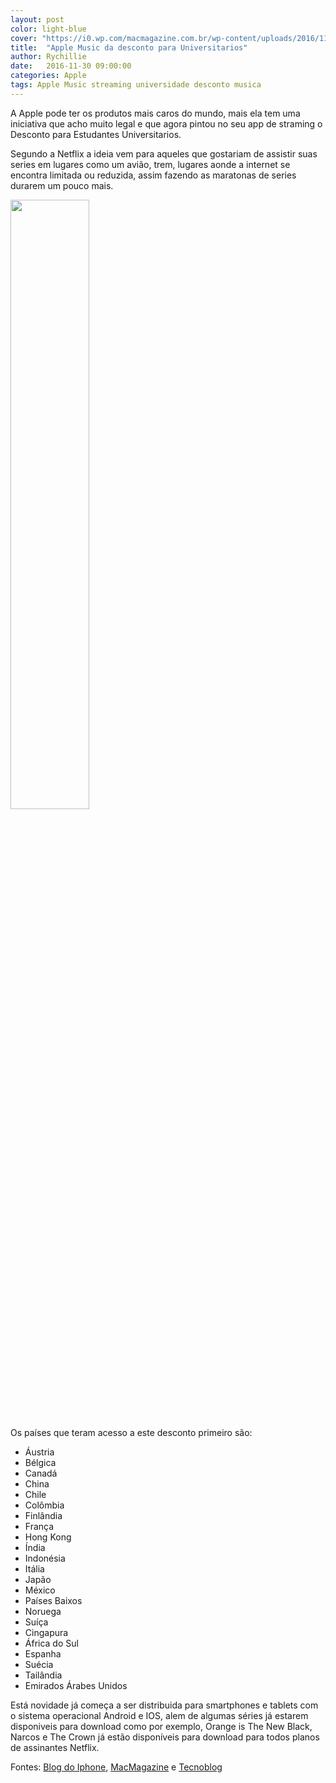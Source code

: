 ```yaml
---
layout: post
color: light-blue
cover: "https://i0.wp.com/macmagazine.com.br/wp-content/uploads/2016/11/30-music.jpg?resize=1260%2C980&ssl=1"
title:  "Apple Music da desconto para Universitarios"
author: Rychillie
date:   2016-11-30 09:00:00
categories: Apple
tags: Apple Music streaming universidade desconto musica
---
```

A Apple pode ter os produtos mais caros do mundo, mais ela tem uma iniciativa que acho muito legal e que agora pintou no seu app de straming o Desconto para Estudantes Universitarios.

Segundo a Netflix a ideia vem para aqueles que gostariam de assistir suas series em lugares como um avião, trem, lugares aonde a internet se encontra limitada ou reduzida, assim fazendo as maratonas de series durarem um pouco mais.

<img src="https://blogdoiphone.com/wp-content/uploads/2016/11/AppleMusicEstud-598x1024.jpg" align="middle" width="50%">

Os países que teram acesso a este desconto primeiro são:
<ul>
<li>Áustria</li>
<li>Bélgica</li>
<li>Canadá</li>
<li>China</li>
<li>Chile</li>
<li>Colômbia</li>
<li>Finlândia</li>
<li>França</li>
<li>Hong Kong</li>
<li>Índia</li>
<li>Indonésia</li>
<li>Itália</li>
<li>Japão</li>
<li>México</li>
<li>Países Baixos</li>
<li>Noruega</li>
<li>Suíça</li>
<li>Cingapura</li>
<li>África do Sul</li>
<li>Espanha</li>
<li>Suécia</li>
<li>Tailândia</li>
<li>Emirados Árabes Unidos</li>
</ul>

Está novidade já começa a ser distribuida para smartphones e tablets com o sistema operacional Android e IOS, alem de algumas séries já estarem disponiveis para download como por exemplo, Orange is The New Black, Narcos e The Crown já estão disponíveis para download para todos planos de assinantes Netflix.

Fontes: <a href="https://blogdoiphone.com/2016/11/apple-music-agora-tem-preco-especial-para-estudantes-no-brasil-e-alguns-outros-paises/">Blog do Iphone</a>, <a href="https://macmagazine.com.br/2016/11/30/estudantes-universitarios-agora-podem-assinar-o-apple-music-no-brasil-pagando-apenas-us249mes/">MacMagazine</a> e <a href="https://tecnoblog.net/204245/apple-music-desconto-estudante-brasil/">Tecnoblog</a>

<script async src="//pagead2.googlesyndication.com/pagead/js/adsbygoogle.js"></script>
<!-- Final_texto_okgnow -->
<ins class="adsbygoogle"
     style="display:block"
     data-ad-client="ca-pub-7837358846130941"
     data-ad-slot="9265933715"
     data-ad-format="auto"></ins>
<script>
(adsbygoogle = window.adsbygoogle || []).push({});
</script>
